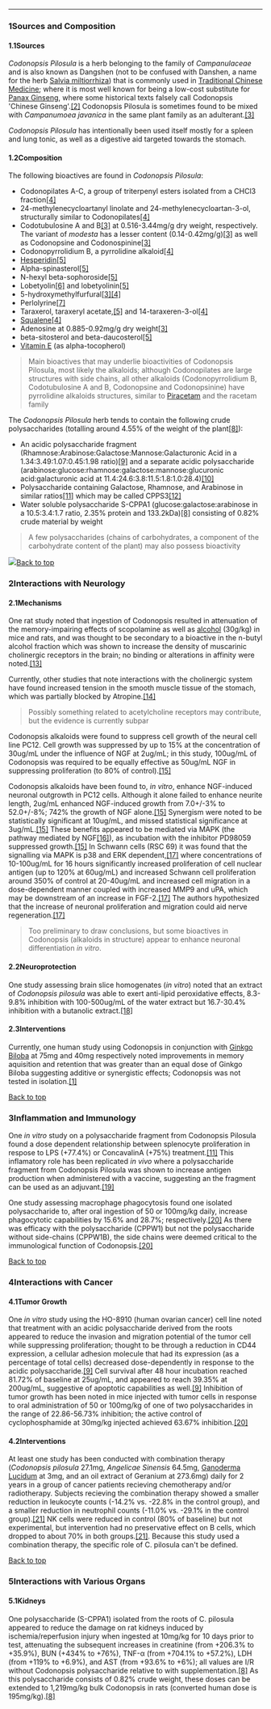 





---


### 1Sources and Composition

#### 1.1Sources


*Codonopsis Pilosula* is a herb belonging to the family of *Campanulaceae* and is also known as Dangshen (not to be confused with Danshen, a name for the herb [Salvia miltiorrhiza](/supplements/salvia-miltiorrhiza/)) that is commonly used in [Traditional Chinese Medicine](/supplements/traditional-chinese-medicine/); where it is most well known for being a low-cost substitute for [Panax Ginseng](/supplements/panax-ginseng/), where some historical texts falsely call Codonopsis 'Chinese Ginseng'.[[2]](#ref2) Codonopsis Pilosula is sometimes found to be mixed with *Campanumoea javanica* in the same plant family as an adulterant.[[3]](#ref3)


*Codonopsis Pilosula* has intentionally been used itself mostly for a spleen and lung tonic, as well as a digestive aid targeted towards the stomach.


#### 1.2Composition


The following bioactives are found in *Codonopsis Pilosula*:


* Codonopilates A-C, a group of triterpenyl esters isolated from a CHCl3 fraction[[4]](#ref4)
* 24-methylenecycloartanyl linolate and 24-methylenecycloartan-3-ol, structurally similar to Codonopilates[[4]](#ref4)
* Codotubulosine A and B[[3]](#ref3) at 0.516-3.44mg/g dry weight, respectively. The variant of *modesta* has a lesser content (0.14-0.42mg/g)[[3]](#ref3) as well as Codonopsine and Codonospinine[[3]](#ref3)
* Codonopyrrolidium B, a pyrrolidine alkaloid[[4]](#ref4)
* [Hesperidin](/supplements/hesperidin/)[[5]](#ref5)
* Alpha-spinasterol[[5]](#ref5)
* N-hexyl beta-sophoroside[[5]](#ref5)
* Lobetyolin[[6]](#ref6) and lobetyolinin[[5]](#ref5)
* 5-hydroxymethylfurfural[[3]](#ref3)[[4]](#ref4)
* Perlolyrine[[7]](#ref7)
* Taraxerol, taraxeryl acetate,[[5]](#ref5) and 14-taraxeren-3-ol[[4]](#ref4)
* [Squalene](/supplements/squalene/)[[4]](#ref4)
* Adenosine at 0.885-0.92mg/g dry weight[[3]](#ref3)
* beta-sitosterol and beta-daucosterol[[5]](#ref5)
* [Vitamin E](/supplements/vitamin-e/) (as alpha-tocopherol)


> Main bioactives that may underlie bioactivities of Codonopsis Pilosula, most likely the alkaloids; although Codonopilates are large structures with side chains, all other alkaloids (Codonopyrrolidium B, Codotubulosine A and B, Codonopsine and Codonopsinine) have pyrrolidine alkaloids structures, similar to [Piracetam](/supplements/piracetam/) and the racetam family


The *Codonopsis Pilosula* herb tends to contain the following crude polysaccharides (totalling around 4.55% of the weight of the plant[[8]](#ref8)):


* An acidic polysaccharide fragment (Rhamnose:Arabinose:Galactose:Mannose:Galacturonic Acid in a 1.34:3.49:1.07:0.45:1.98 ratio)[[9]](#ref9) and a separate acidic polysaccharide (arabinose:glucose:rhamnose:galactose:mannose:glucuronic acid:galacturonic acid at 11.4:24.6:3.8:11.5:1.8:1.0:28.4)[[10]](#ref10)
* Polysaccharide containing Galactose, Rhamnose, and Arabinose in similar ratios[[11]](#ref11) which may be called CPPS3[[12]](#ref12)
* Water soluble polysaccharide S-CPPA1 (glucose:galactose:arabinose in a 10.5:3.4:1.7 ratio, 2.35% protein and 133.2kDa)[[8]](#ref8) consisting of 0.82% crude material by weight


> A few polysaccharides (chains of carbohydrates, a component of the carbohydrate content of the plant) may also possess bioactivity


![](https://2e9be637a5b4415c18c5-5ddb36df15af65ab8482e83373c53fe5.ssl.cf1.rackcdn.com/images/120.png)[Back to top](#c-sources-and-composition)
### 2Interactions with Neurology

#### 2.1Mechanisms


One rat study noted that ingestion of Codonopsis resulted in attenuation of the memory-impairing effects of scopolamine as well as [alcohol](/supplements/alcohol/) (30g/kg) in mice and rats, and was thought to be secondary to a bioactive in the n-butyl alcohol fraction which was shown to increase the density of muscarinic cholinergic receptors in the brain; no binding or alterations in affinity were noted.[[13]](#ref13)


Currently, other studies that note interactions with the cholinergic system have found increased tension in the smooth muscle tissue of the stomach, which was partially blocked by Atropine.[[14]](#ref14)



> Possibly something related to acetylcholine receptors may contribute, but the evidence is currently subpar


Codonopsis alkaloids were found to suppress cell growth of the neural cell line PC12. Cell growth was suppressed by up to 15% at the concentration of 30ug/mL under the influence of NGF at 2ug/mL; in this study, 100ug/mL of Codonopsis was required to be equally effective as 50ug/mL NGF in suppressing proliferation (to 80% of control).[[15]](#ref15)


Codonopsis alkaloids have been found to, *in vitro*, enhance NGF-induced neuronal outgrowth in PC12 cells. Although it alone failed to enhance neurite length, 2ug/mL enhanced NGF-induced growth from 7.0+/-3% to 52.0+/-8%; 742% the growth of NGF alone.[[15]](#ref15) Synergism were noted to be statistically significant at 10ug/mL, and missed statistical significance at 3ug/mL.[[15]](#ref15) These benefits appeared to be mediated via MAPK (the pathway mediated by NGF[[16]](#ref16)), as incubation with the inhibitor PD98059 suppressed growth.[[15]](#ref15) In Schwann cells (RSC 69) it was found that the signalling via MAPK is p38 and ERK dependent,[[17]](#ref17) where concentrations of 10-100ug/mL for 16 hours significantly increased proliferation of cell nuclear antigen (up to 120% at 60ug/mL) and increased Schwann cell proliferation around 350% of control at 20-40ug/mL and increased cell migration in a dose-dependent manner coupled with increased MMP9 and uPA, which may be downstream of an increase in FGF-2.[[17]](#ref17) The authors hypothesized that the increase of neuronal proliferation and migration could aid nerve regeneration.[[17]](#ref17)



> Too preliminary to draw conclusions, but some bioactives in Codonopsis (alkaloids in structure) appear to enhance neuronal differentiation *in vitro*.


#### 2.2Neuroprotection


One study assessing brain slice homogenates (*in vitro*) noted that an extract of *Codonopsis pilosula* was able to exert anti-lipid peroxidative effects, 8.3-9.8% inhibition with 100-500ug/mL of the water extract but 16.7-30.4% inhibition with a butanolic extract.[[18]](#ref18)


#### 2.3Interventions


Currently, one human study using Codonopsis in conjunction with [Ginkgo Biloba](/supplements/ginkgo-biloba/) at 75mg and 40mg respectively noted improvements in memory aquisition and retention that was greater than an equal dose of Ginkgo Biloba suggesting additive or synergistic effects; Codonopsis was not tested in isolation.[[1]](#ref1)


[Back to top](#c-interactions-with-neurology)
### 3Inflammation and Immunology

One *in vitro* study on a polysaccharide fragment from Codonopsis Pilosula found a dose dependent relationship between splenocyte proliferation in respose to LPS (+77.4%) or ConcavalinA (+75%) treatment.[[11]](#ref11) This inflamatory role has been replicated *in vivo* where a polysaccharide fragment from Codonopsis Pilosula was shown to increase antigen production when administered with a vaccine, suggesting an the fragment can be used as an adjuvant.[[19]](#ref19)


One study assessing macrophage phagocytosis found one isolated polysaccharide to, after oral ingestion of 50 or 100mg/kg daily, increase phagocytotic capabilities by 15.6% and 28.7%; respectively.[[20]](#ref20) As there was efficacy with the polysaccharide (CPPW1) but not the polysaccharide without side-chains (CPPW1B), the side chains were deemed critical to the immunological function of Codonopsis.[[20]](#ref20)


[Back to top](#c-inflammation-and-immunology)
### 4Interactions with Cancer

#### 4.1Tumor Growth


One *in vitro* study using the HO-8910 (human ovarian cancer) cell line noted that treatment with an acidic polysaccharide derived from the roots appeared to reduce the invasion and migration potential of the tumor cell while suppressing proliferation; thought to be through a reduction in CD44 expression, a cellular adhesion molecule that had its expression (as a percentage of total cells) decreased dose-dependently in response to the acidic polysaccharide.[[9]](#ref9) Cell survival after 48 hour incubation reached 81.72% of baseline at 25ug/mL, and appeared to reach 39.35% at 200ug/mL, suggestive of apoptotic capabilities as well.[[9]](#ref9) Inhibition of tumor growth has been noted in mice injected with tumor cells in response to oral administration of 50 or 100mg/kg of one of two polysaccharides in the range of 22.86-56.73% inhibition; the active control of cyclophosphamide at 30mg/kg injected achieved 63.67% inhibition.[[20]](#ref20)


#### 4.2Interventions


At least one study has been conducted with combination therapy (*Codonopsis pilosula* 27.1mg, *Angelicae Sinensis* 64.5mg, [Ganoderma Lucidum](/supplements/ganoderma-lucidum/) at 3mg, and an oil extract of Geranium at 273.6mg) daily for 2 years in a group of cancer patients recieving chemotherapy and/or radiotherapy. Subjects recieving the combination therapy showed a smaller reduction in leukocyte counts (-14.2% vs. -22.8% in the control group), and a smaller reduction in neutrophil counts (-11.0% vs. -29.1% in the control group).[[21]](#ref21) NK cells were reduced in control (80% of baseline) but not experimental, but intervention had no preservative effect on B cells, which dropped to about 70% in both groups.[[21]](#ref21). Because this study used a combination therapy, the specific role of C. pilosula can't be defined.


[Back to top](#c-interactions-with-cancer)
### 5Interactions with Various Organs

#### 5.1Kidneys


One polysaccharide (S-CPPA1) isolated from the roots of C. pilosula appeared to reduce the damage on rat kidneys induced by ischemia/reperfusion injury when ingested at 10mg/kg for 10 days prior to test, attenuating the subsequent increases in creatinine (from +206.3% to +35.9%), BUN (+434% to +76%), TNF-α (from +704.1% to +57.2%), LDH (from +119% to +6.9%), and AST (from +93.6% to +6%); all values are I/R without Codonopsis polysaccharide relative to with supplementation.[[8]](#ref8) As this polysaccharide consists of 0.82% crude weight, these doses can be extended to 1,219mg/kg bulk Codonopsis in rats (converted human dose is 195mg/kg).[[8]](#ref8)

 


